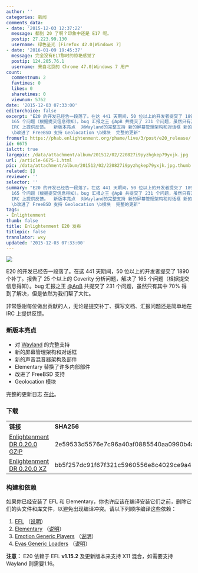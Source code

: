 ```yaml
---
author: ''
categories: 新闻
comments_data:
- date: '2015-12-03 12:37:22'
  message: 都到 20 了啊？印象中还是 E17 呢。
  postip: 27.223.99.130
  username: 绿色圣光 [Firefox 42.0|Windows 7]
- date: '2016-01-09 19:45:37'
  message: 完全没有E17那时的惊艳感觉了
  postip: 124.205.76.1
  username: 来自北京的 Chrome 47.0|Windows 7 用户
count:
  commentnum: 2
  favtimes: 0
  likes: 0
  sharetimes: 0
  viewnum: 5762
date: '2015-12-03 07:33:00'
editorchoice: false
excerpt: "E20 的开发已经告一段落了。在这 441 天期间，50 位以上的开发者提交了 1890 个补丁。报告了 25 个以上的Coverity 分析问题，解决了
  165 个问题（根据提交信息得知）。bug 汇报之王 @ApB 共提交了 231 个问题，虽然只有其中 70% 得到了解决，但是依然为我们帮了大忙。 非常感谢每位做出贡献的人，无论是提交补丁、撰写文档、汇报问题还是简单地在
  IRC 上提供反馈。  新版本亮点  对Wayland的完整支持 新的屏幕管理架构和对话框 新的声音混音器架构及部件 Elementary 替换了许多内部部件
  \b改进了 FreeBSD 支持 Geolocation \b模块  完整的更新"
fromurl: https://phab.enlightenment.org/phame/live/3/post/e20_release/
id: 6675
islctt: true
largepic: /data/attachment/album/201512/02/220827i9pyzhgkep79yxjk.jpg
url: /article-6675-1.html
pic: /data/attachment/album/201512/02/220827i9pyzhgkep79yxjk.jpg.thumb.jpg
related: []
reviewer: ''
selector: ''
summary: "E20 的开发已经告一段落了。在这 441 天期间，50 位以上的开发者提交了 1890 个补丁。报告了 25 个以上的Coverity 分析问题，解决了
  165 个问题（根据提交信息得知）。bug 汇报之王 @ApB 共提交了 231 个问题，虽然只有其中 70% 得到了解决，但是依然为我们帮了大忙。 非常感谢每位做出贡献的人，无论是提交补丁、撰写文档、汇报问题还是简单地在
  IRC 上提供反馈。  新版本亮点  对Wayland的完整支持 新的屏幕管理架构和对话框 新的声音混音器架构及部件 Elementary 替换了许多内部部件
  \b改进了 FreeBSD 支持 Geolocation \b模块  完整的更新"
tags:
- Enlightenment
thumb: false
title: Enlightenment E20 发布
titlepic: false
translator: wxy
updated: '2015-12-03 07:33:00'
---
```


![](/data/attachment/album/201512/02/220827i9pyzhgkep79yxjk.jpg)


E20 的开发已经告一段落了。在这 441 天期间，50 位以上的开发者提交了 1890 个补丁。报告了 25 个以上的 Coverity 分析问题，解决了 165 个问题（根据提交信息得知）。bug 汇报之王 [@ApB](https://phab.enlightenment.org/p/ApB/) 共提交了 231 个问题，虽然只有其中 70% 得到了解决，但是依然为我们帮了大忙。


非常感谢每位做出贡献的人，无论是提交补丁、撰写文档、汇报问题还是简单地在 IRC 上提供反馈。


### 新版本亮点


* 对 [Wayland](https://git.enlightenment.org/core/enlightenment.git/tree/README.wayland) 的完整支持
* 新的屏幕管理架构和对话框
* 新的声音混音器架构及部件
* Elementary 替换了许多内部部件
* 改进了 FreeBSD 支持
* Geolocation 模块


完整的更新日志 [在此](https://git.enlightenment.org/core/enlightenment.git/tree/NEWS?id=v0.20.0)。


### 下载




|  |  |
| --- | --- |
| **链接** | **SHA256** |
| [Enlightenment DR 0.20.0 GZIP](http://download.enlightenment.org/rel/apps/enlightenment/enlightenment-0.20.0.tar.gz) | 2e59533d5576e7c96a40af0885540aa0990b4a5a60b578cf990f6bc5daa365a9 |
| [Enlightenment DR 0.20.0 XZ](http://download.enlightenment.org/rel/apps/enlightenment/enlightenment-0.20.0.tar.xz) | bb5f257dc91f67f321c5960556e8c4029ce9a42aace3e3d4d880986d418d9157 |


### 构建和依赖


如果你已经安装了 EFL 和 Elementary，你也许应该在编译安装它们之前，删除它们的头文件和库文件，以避免出现编译冲突。请以下列顺序编译这些依赖：


1. [EFL](https://phab.enlightenment.org/diffusion/EFL) （[说明](https://git.enlightenment.org/core/efl.git/tree/README)）
2. [Elementary](https://phab.enlightenment.org/diffusion/ELM) （[说明](https://git.enlightenment.org/core/elementary.git/tree/README)）
3. [Emotion Generic Players](https://phab.enlightenment.org/diffusion/EGP) （[说明](https://git.enlightenment.org/core/emotion_generic_players.git/tree/README)）
4. [Evas Generic Loaders](https://phab.enlightenment.org/diffusion/EGL) （[说明](https://git.enlightenment.org/core/evas_generic_loaders.git/tree/README)）


**注意：** E20 依赖于 EFL **v1.15.2** 及更新版本来支持 X11 混合，如需要支持 Wayland 则需要1.16。